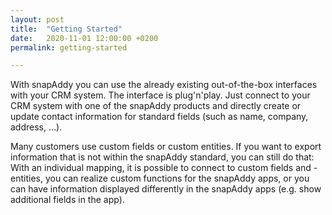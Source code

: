 ```yaml
---
layout: post
title:  "Getting Started"
date:   2020-11-01 12:00:00 +0200
permalink: getting-started

---
```

With snapAddy you can use the already existing out-of-the-box interfaces with your CRM system. The interface is plug'n'play. Just connect to your CRM system with one of the snapAddy products and directly create or update contact information for standard fields (such as name, company, address, …). 

Many customers use custom fields or custom entities. If you want to export information that is not within the snapAddy standard, you can still do that: With an individual mapping, it is possible to connect to custom fields and -entities, you can realize custom functions for the snapAddy apps, or you can have information displayed differently in the snapAddy apps (e.g. show additional fields in the app). 



